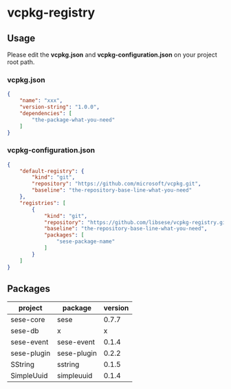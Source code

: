 # vcpkg-registry

## Usage

Please edit the **vcpkg.json** and **vcpkg-configuration.json** on your project root path.

### vcpkg.json

```json
{
    "name": "xxx",
    "version-string": "1.0.0",
    "dependencies": [
        "the-package-what-you-need"
    ]
}
```

### vcpkg-configuration.json

```json
{
    "default-registry": {
        "kind": "git",
        "repository": "https://github.com/microsoft/vcpkg.git",
        "baseline": "the-repository-base-line-what-you-need"
    },
    "registries": [
        {
            "kind": "git",
            "repository": "https://github.com/libsese/vcpkg-registry.git",
            "baseline": "the-repository-base-line-what-you-need",
            "packages": [
                "sese-package-name"
            ]
        }
    ]
}
```

## Packages

| project     | package     | version |
|-------------|-------------|---------|
| sese-core   | sese        | 0.7.7   |
| sese-db     | x           | x       |
| sese-event  | sese-event  | 0.1.4   |
| sese-plugin | sese-plugin | 0.2.2   |
| SString     | sstring     | 0.1.5   |
| SimpleUuid  | simpleuuid  | 0.1.4   |